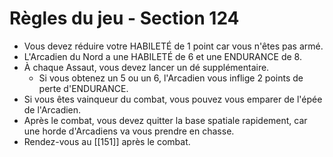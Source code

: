 # Règles du jeu - Section 124

- Vous devez réduire votre HABILETÉ de 1 point car vous n'êtes pas armé.
- L'Arcadien du Nord a une HABILETÉ de 6 et une ENDURANCE de 8.
- À chaque Assaut, vous devez lancer un dé supplémentaire. 
  - Si vous obtenez un 5 ou un 6, l'Arcadien vous inflige 2 points de perte d'ENDURANCE.
- Si vous êtes vainqueur du combat, vous pouvez vous emparer de l'épée de l'Arcadien.
- Après le combat, vous devez quitter la base spatiale rapidement, car une horde d'Arcadiens va vous prendre en chasse. 
- Rendez-vous au [[151]] après le combat.
